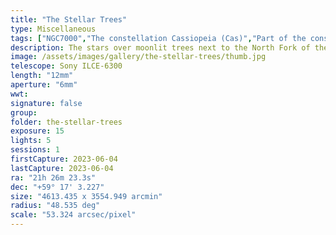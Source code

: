 ```yaml
---
title: "The Stellar Trees"
type: Miscellaneous
tags: ["NGC7000","The constellation Cassiopeia (Cas)","Part of the constellation Draco (Dra)","Part of the constellation Cygnus (Cyg)","Part of the constellation Lyra (Lyr)","NGC6960","Part of the constellation Pegasus (Peg)","Part of the constellation Ursa Minor (UMi)","The constellation Lacerta (Lac)","The constellation Cepheus (Cep)","IC1831","North America Nebula","Veil Nebula","The star Fawaris","Fawaris II (δ Cyg)","18 Cyg","The star Caph (β Cas)","11 Cas","The star Deneb","Arided","Aridif","Arrioph (α Cyg)","50 Cyg","The star Polaris","Alrucaba","Cinosura","Tramontana","Yilduz","Mismar (α UMi)","1 UMi","The star Alderamin (α Cep)","5 Cep","The star Navi (γ Cas)","27 Cas","The star Shedar","Shedir (α Cas)","18 Cas","The star Ruchbah","Ksora (δ Cas)","37 Cas","The star Sadr (γ Cyg)","37 Cyg","The star Aljanah","Gienah Cygni","Al Janah (ε Cyg)","53 Cyg"]
description: The stars over moonlit trees next to the North Fork of the Skykomish River in Index, WA.
image: /assets/images/gallery/the-stellar-trees/thumb.jpg
telescope: Sony ILCE-6300
length: "12mm"
aperture: "6mm"
wwt: 
signature: false
group: 
folder: the-stellar-trees
exposure: 15  
lights: 5
sessions: 1
firstCapture: 2023-06-04
lastCapture: 2023-06-04
ra: "21h 26m 23.3s"
dec: "+59° 17' 3.227"
size: "4613.435 x 3554.949 arcmin"
radius: "48.535 deg"
scale: "53.324 arcsec/pixel"
---
```

